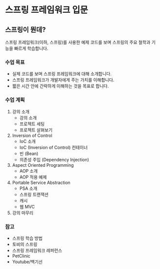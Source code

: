 # 스프링 프레임워크 입문

## 스프링이 뭔데?

스프링 프레임워크(이하, 스프링)를 사용한 예제 코드를 보며 스프링의 주요 철학과 기능을 빠르게 학습합니다.

### 수업 목표

- 실제 코드를 보며 스프링 프레임워크에 대해 소개합니다.
- 스프링 프레임워크가 개발자에게 주는 가치를 이해합니다.
- 짧은 시간 안에 간략하게 이해하는 것을 목표로 합니다.

### 수업 계획

1. 강의 소개
   - 강의 소개
   - 프로젝트 세팅
   - 프로젝트 살펴보기
2. Inversion of Control
   - IoC 소개
   - IoC (Inversion of Control) 컨테이너
   - 빈 (Bean)
   - 의존성 주입 (Dependency Injection)
3. Aspect Oriented Programming
   - AOP 소개
   - AOP 적용 예제
4. Portable Service Abstraction
   - PSA 소개
   - 스프링 트랜잭션
   - 캐시
   - 웹 MVC
5. 강의 마무리

### 참고

- 스프링 학습 방법
- 토비의 스프링
- 스프링 프레임워크 레퍼런스
- PetClinic
- Youtube/백기선